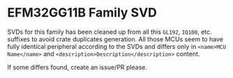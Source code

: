 # EFM32GG11B Family SVD

SVDs for this family has been cleaned up from all this `GL192`, `IQ100`, etc. suffixes to avoid crate duplicates
generation. All those MCUs seem to have fully identical peripheral according to the SVDs and differs only in
`<name>MCU Name</name>` and `<description>Description</description>` content.

If some differs found, create an issue/PR please.
